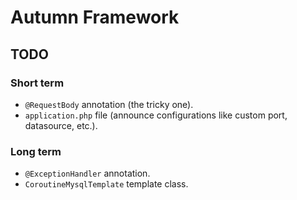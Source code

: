 # Autumn Framework
## TODO

### Short term
- `@RequestBody` annotation (the tricky one).
- `application.php` file (announce configurations like custom port, datasource, etc.).

### Long term
- `@ExceptionHandler` annotation.
- `CoroutineMysqlTemplate` template class.
